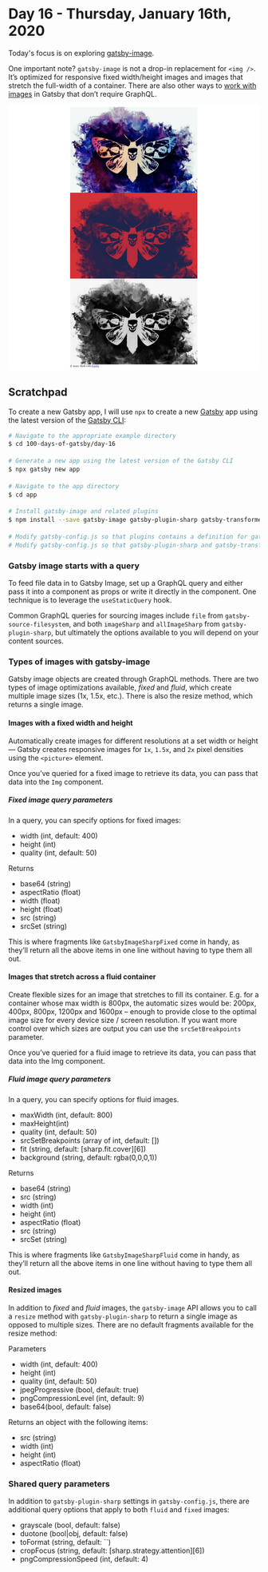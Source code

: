 # Day 16 - Thursday, January 16th, 2020

Today's focus is on exploring [gatsby-image](https://www.gatsbyjs.org/docs/gatsby-image/).

One important note? `gatsby-image` is not a drop-in replacement for `<img />`. It’s optimized for responsive fixed width/height images and images that stretch the full-width of a container. There are also other ways to [work with images](https://www.gatsbyjs.org/docs/images-and-files/) in Gatsby that don’t require GraphQL.

![screenshot-00-fluid-image-examples.png](screenshot-00-fluid-image-examples.png)

## Scratchpad

To create a new Gatsby app, I will use `npx` to create a new [Gatsby](https://www.gatsbyjs.com) app using the latest version of the [Gatsby CLI](https://www.gatsbyjs.com):

```sh
# Navigate to the appropriate example directory
$ cd 100-days-of-gatsby/day-16

# Generate a new app using the latest version of the Gatsby CLI
$ npx gatsby new app

# Navigate to the app directory
$ cd app

# Install gatsby-image and related plugins
$ npm install --save gatsby-image gatsby-plugin-sharp gatsby-transformer-sharp

# Modify gatsby-config.js so that plugins contains a definition for gatsby-source-filesystem with options specifying images
# Modify gatsby-config.js so that gatsby-plugin-sharp and gatsby-transformer-sharp are defined in plugins
```

### Gatsby image starts with a query

To feed file data in to Gatsby Image, set up a GraphQL query and either pass it into a component as props or write it directly in the component. One technique is to leverage the `useStaticQuery` hook.

Common GraphQL queries for sourcing images include `file` from `gatsby-source-filesystem`, and both `imageSharp` and `allImageSharp` from `gatsby-plugin-sharp`, but ultimately the options available to you will depend on your content sources.

### Types of images with gatsby-image

Gatsby image objects are created through GraphQL methods. There are two types of image optimizations available, *fixed* and *fluid*, which create multiple image sizes (1x, 1.5x, etc.). There is also the resize method, which returns a single image.

#### Images with a fixed width and height

Automatically create images for different resolutions at a set width or height — Gatsby creates responsive images for `1x`, `1.5x`, and `2x` pixel densities using the `<picture>` element.

Once you’ve queried for a fixed image to retrieve its data, you can pass that data into the `Img` component.

##### Fixed image query parameters

In a query, you can specify options for fixed images:

+ width (int, default: 400)
+ height (int)
+ quality (int, default: 50)

Returns

+ base64 (string)
+ aspectRatio (float)
+ width (float)
+ height (float)
+ src (string)
+ srcSet (string)

This is where fragments like `GatsbyImageSharpFixed` come in handy, as they’ll return all the above items in one line without having to type them all out.

#### Images that stretch across a fluid container

Create flexible sizes for an image that stretches to fill its container. E.g. for a container whose max width is 800px, the automatic sizes would be: 200px, 400px, 800px, 1200px and 1600px – enough to provide close to the optimal image size for every device size / screen resolution. If you want more control over which sizes are output you can use the `srcSetBreakpoints` parameter.

Once you’ve queried for a fluid image to retrieve its data, you can pass that data into the Img component.

##### Fluid image query parameters

In a query, you can specify options for fluid images.

+ maxWidth (int, default: 800)
+ maxHeight(int)
+ quality (int, default: 50)
+ srcSetBreakpoints (array of int, default: [])
+ fit (string, default: [sharp.fit.cover][6])
+ background (string, default: rgba(0,0,0,1))

Returns

+ base64 (string)
+ src (string)
+ width (int)
+ height (int)
+ aspectRatio (float)
+ src (string)
+ srcSet (string)

This is where fragments like `GatsbyImageSharpFluid` come in handy, as they’ll return all the above items in one line without having to type them all out.

#### Resized images

In addition to *fixed* and *fluid* images, the `gatsby-image` API allows you to call a `resize` method with `gatsby-plugin-sharp` to return a single image as opposed to multiple sizes. There are no default fragments available for the resize method:

Parameters

+ width (int, default: 400)
+ height (int)
+ quality (int, default: 50)
+ jpegProgressive (bool, default: true)
+ pngCompressionLevel (int, default: 9)
+ base64(bool, default: false)

Returns an object with the following items:

+ src (string)
+ width (int)
+ height (int)
+ aspectRatio (float)

### Shared query parameters

In addition to `gatsby-plugin-sharp` settings in `gatsby-config.js`, there are additional query options that apply to both `fluid` and `fixed` images:

+ grayscale (bool, default: false)
+ duotone (bool|obj, default: false)
+ toFormat (string, default: ``)
+ cropFocus (string, default: [sharp.strategy.attention][6])
+ pngCompressionSpeed (int, default: 4)
